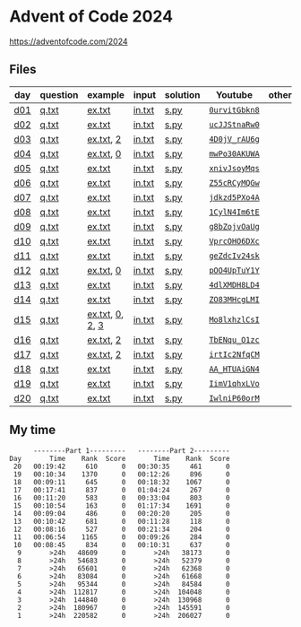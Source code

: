 # Advent of Code 2024

<https://adventofcode.com/2024>

## Files

| day | question | example | input | solution | Youtube | other |
|-----|----------|---------|-------|----------|---------|----------|
|[d01](d01)|[q.txt](d01/q.txt)|[ex.txt](d01/ex.txt)|[in.txt](d01/in.txt)|[s.py](d01/s.py)|[`0urvitGbkn8`](https://youtu.be/0urvitGbkn8)||
|[d02](d02)|[q.txt](d02/q.txt)|[ex.txt](d02/ex.txt)|[in.txt](d02/in.txt)|[s.py](d02/s.py)|[`ucJJStnaRw0`](https://youtu.be/ucJJStnaRw0)||
|[d03](d03)|[q.txt](d03/q.txt)|[ex.txt](d03/ex.txt), [2](d03/ex2.txt)|[in.txt](d03/in.txt)|[s.py](d03/s.py)|[`4D0jV_rAU6g`](https://youtu.be/4D0jV_rAU6g)||
|[d04](d04)|[q.txt](d04/q.txt)|[ex.txt](d04/ex.txt), [0](d04/ex0.txt)|[in.txt](d04/in.txt)|[s.py](d04/s.py)|[`mwPo30AKUWA`](https://youtu.be/mwPo30AKUWA)||
|[d05](d05)|[q.txt](d05/q.txt)|[ex.txt](d05/ex.txt)|[in.txt](d05/in.txt)|[s.py](d05/s.py)|[`xnivJsoyMqs`](https://youtu.be/xnivJsoyMqs)||
|[d06](d06)|[q.txt](d06/q.txt)|[ex.txt](d06/ex.txt)|[in.txt](d06/in.txt)|[s.py](d06/s.py)|[`Z55cRCyMQGw`](https://youtu.be/Z55cRCyMQGw)||
|[d07](d07)|[q.txt](d07/q.txt)|[ex.txt](d07/ex.txt)|[in.txt](d07/in.txt)|[s.py](d07/s.py)|[`jdkzd5PXo4A`](https://youtu.be/jdkzd5PXo4A)||
|[d08](d08)|[q.txt](d08/q.txt)|[ex.txt](d08/ex.txt)|[in.txt](d08/in.txt)|[s.py](d08/s.py)|[`1CylN4Im6tE`](https://youtu.be/1CylN4Im6tE)||
|[d09](d09)|[q.txt](d09/q.txt)|[ex.txt](d09/ex.txt)|[in.txt](d09/in.txt)|[s.py](d09/s.py)|[`g8bZojvOaUg`](https://youtu.be/g8bZojvOaUg)||
|[d10](d10)|[q.txt](d10/q.txt)|[ex.txt](d10/ex.txt)|[in.txt](d10/in.txt)|[s.py](d10/s.py)|[`VprcOHO6DXc`](https://youtu.be/VprcOHO6DXc)||
|[d11](d11)|[q.txt](d11/q.txt)|[ex.txt](d11/ex.txt)|[in.txt](d11/in.txt)|[s.py](d11/s.py)|[`geZdcIv24sk`](https://youtu.be/geZdcIv24sk)||
|[d12](d12)|[q.txt](d12/q.txt)|[ex.txt](d12/ex.txt), [0](d12/ex0.txt)|[in.txt](d12/in.txt)|[s.py](d12/s.py)|[`pOO4UpTuY1Y`](https://youtu.be/pOO4UpTuY1Y)||
|[d13](d13)|[q.txt](d13/q.txt)|[ex.txt](d13/ex.txt)|[in.txt](d13/in.txt)|[s.py](d13/s.py)|[`4dlXMDH8LD4`](https://youtu.be/4dlXMDH8LD4)||
|[d14](d14)|[q.txt](d14/q.txt)|[ex.txt](d14/ex.txt)|[in.txt](d14/in.txt)|[s.py](d14/s.py)|[`ZO83MHcgLMI`](https://youtu.be/ZO83MHcgLMI)||
|[d15](d15)|[q.txt](d15/q.txt)|[ex.txt](d15/ex.txt), [0](d15/ex0.txt), [2](d15/ex2.txt), [3](d15/ex3.txt)|[in.txt](d15/in.txt)|[s.py](d15/s.py)|[`Mo8lxhzlCsI`](https://youtu.be/Mo8lxhzlCsI)||
|[d16](d16)|[q.txt](d16/q.txt)|[ex.txt](d16/ex.txt), [2](d16/ex2.txt)|[in.txt](d16/in.txt)|[s.py](d16/s.py)|[`TbENqu_O1zc`](https://youtu.be/TbENqu_O1zc)||
|[d17](d17)|[q.txt](d17/q.txt)|[ex.txt](d17/ex.txt), [2](d17/ex2.txt)|[in.txt](d17/in.txt)|[s.py](d17/s.py)|[`irtIc2NfqCM`](https://youtu.be/irtIc2NfqCM)||
|[d18](d18)|[q.txt](d18/q.txt)|[ex.txt](d18/ex.txt)|[in.txt](d18/in.txt)|[s.py](d18/s.py)|[`AA_HTUAiGN4`](https://youtu.be/AA_HTUAiGN4)||
|[d19](d19)|[q.txt](d19/q.txt)|[ex.txt](d19/ex.txt)|[in.txt](d19/in.txt)|[s.py](d19/s.py)|[`IimV1qhxLVo`](https://youtu.be/IimV1qhxLVo)||
|[d20](d20)|[q.txt](d20/q.txt)|[ex.txt](d20/ex.txt)|[in.txt](d20/in.txt)|[s.py](d20/s.py)|[`IwlniP60orM`](https://youtu.be/IwlniP60orM)||

## My time

```
      --------Part 1---------   --------Part 2---------
Day       Time    Rank  Score       Time    Rank  Score
 20   00:19:42     610      0   00:30:35     461      0
 19   00:10:34    1370      0   00:12:26     896      0
 18   00:09:11     645      0   00:18:32    1067      0
 17   00:17:41     837      0   01:04:24     267      0
 16   00:11:20     583      0   00:33:04     803      0
 15   00:10:54     163      0   01:17:34    1691      0
 14   00:09:04     486      0   00:20:20     205      0
 13   00:10:42     681      0   00:11:28     118      0
 12   00:08:16     527      0   00:21:34     204      0
 11   00:06:54    1165      0   00:09:26     284      0
 10   00:08:45     834      0   00:10:31     637      0
  9       >24h   48609      0       >24h   38173      0
  8       >24h   54683      0       >24h   52379      0
  7       >24h   65601      0       >24h   62368      0
  6       >24h   83084      0       >24h   61668      0
  5       >24h   95344      0       >24h   84584      0
  4       >24h  112817      0       >24h  104048      0
  3       >24h  144840      0       >24h  130968      0
  2       >24h  180967      0       >24h  145591      0
  1       >24h  220582      0       >24h  206027      0
```


